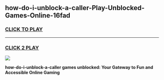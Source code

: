 
## how-do-i-unblock-a-caller-Play-Unblocked-Games-Online-16fad
<h3>
<a href="https://premium76.site?title=how-do-i-unblock-a-caller&ref=25A">CLICK TO PLAY</a></h3>
<hr>

<h3>
<a href="https://premium76.site?title=how-do-i-unblock-a-caller&ref=25A">CLICK 2 PLAY</a>
  
</h3>

<a href="https://premium76.site?title=how-do-i-unblock-a-caller&ref=25A"><img src="https://clearcache.store/games.png"></a>


**how-do-i-unblock-a-caller games unblocked: Your Gateway to Fun and Accessible Online Gaming**

